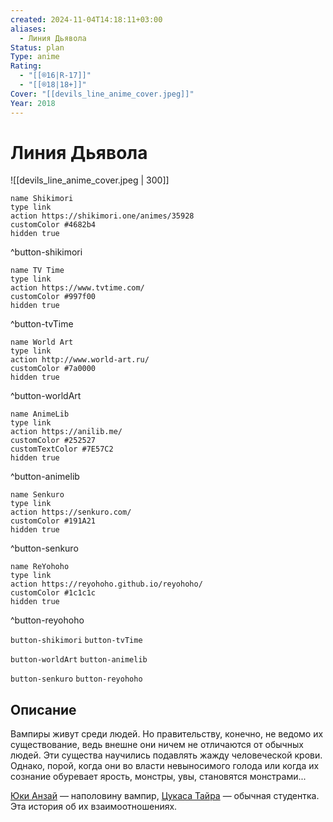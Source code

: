 ```yaml
---
created: 2024-11-04T14:18:11+03:00
aliases:
  - Линия Дьявола
Status: plan
Type: anime
Rating:
  - "[[®️16|R-17]]"
  - "[[®️18|18+]]"
Cover: "[[devils_line_anime_cover.jpeg]]"
Year: 2018
---
```


# Линия Дьявола

![[devils_line_anime_cover.jpeg | 300]]

```button
name Shikimori
type link
action https://shikimori.one/animes/35928
customColor #4682b4
hidden true
```
^button-shikimori

```button
name TV Time
type link
action https://www.tvtime.com/
customColor #997f00
hidden true
```
^button-tvTime

```button
name World Art
type link
action http://www.world-art.ru/
customColor #7a0000
hidden true
```
^button-worldArt

```button
name AnimeLib
type link
action https://anilib.me/
customColor #252527
customTextColor #7E57C2
hidden true
```
^button-animelib

```button
name Senkuro
type link
action https://senkuro.com/
customColor #191A21
hidden true
```
^button-senkuro

```button
name ReYohoho
type link
action https://reyohoho.github.io/reyohoho/
customColor #1c1c1c
hidden true
```
^button-reyohoho

`button-shikimori` `button-tvTime`

`button-worldArt` `button-animelib`

`button-senkuro` `button-reyohoho`

## Описание

Вампиры живут среди людей. Но правительству, конечно, не ведомо их существование, ведь внешне они ничем не отличаются от обычных людей. Эти существа научились подавлять жажду человеческой крови. Однако, порой, когда они во власти невыносимого голода или когда их сознание обуревает ярость, монстры, увы, становятся монстрами...

[Юки Анзай](https://shikimori.one/characters/138825-yuuki-anzai) — наполовину вампир, [Цукаса Тайра](https://shikimori.one/characters/138333-tsukasa-taira) — обычная студентка. Эта история об их взаимоотношениях.
